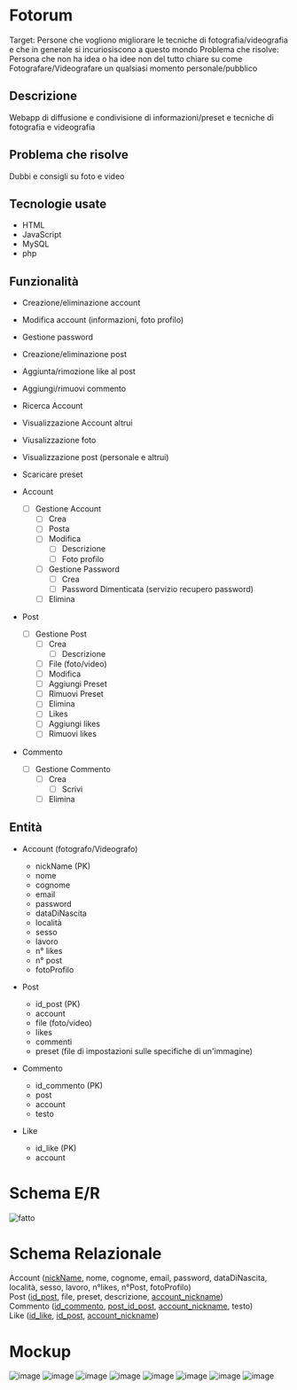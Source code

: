 # Fotorum
Target: Persone che vogliono migliorare le tecniche di fotografia/videografia e che in generale si incuriosiscono a questo mondo
Problema che risolve: Persona che non ha idea o ha idee non del tutto chiare su come Fotografare/Videografare un qualsiasi momento personale/pubblico

## Descrizione
Webapp di diffusione e condivisione di informazioni/preset e tecniche di fotografia e videografia <br>
## Problema che risolve 
Dubbi e consigli su foto e video
## Tecnologie usate
* HTML
* JavaScript
* MySQL
* php
  
## Funzionalità 
* Creazione/eliminazione account
* Modifica account (informazioni, foto profilo)
* Gestione password
* Creazione/eliminazione post
* Aggiunta/rimozione like al post
* Aggiungi/rimuovi commento
* Ricerca Account
* Visualizzazione Account altrui
* Viusalizzazione foto
* Visualizzazione post (personale e altrui)
* Scaricare preset

* Account
    - [ ] Gestione Account
        - [ ] Crea
        - [ ] Posta
        - [ ] Modifica
            - [ ] Descrizione
            - [ ] Foto profilo
        - [ ] Gestione Password
            - [ ] Crea
            - [ ] Password Dimenticata (servizio recupero password)
        - [ ] Elimina
* Post
    - [ ] Gestione Post
        - [ ] Crea
            - [ ] Descrizione
        - [ ] File (foto/video)
        - [ ] Modifica
        - [ ] Aggiungi Preset
        - [ ] Rimuovi Preset
        - [ ] Elimina
        - [ ] Likes
        - [ ] Aggiungi likes
        - [ ] Rimuovi likes
* Commento
    - [ ] Gestione Commento
        - [ ] Crea
          - [ ] Scrivi
        - [ ] Elimina

## Entità
* Account (fotografo/Videografo)
    * nickName (PK)
    * nome
    * cognome
    * email
    * password
    * dataDiNascita
    * località
    * sesso
    * lavoro
    * n° likes
    * n° post
    * fotoProfilo
 
* Post
    * id_post (PK)
    * account
    * file (foto/video)
    * likes
    * commenti
    * preset (file di impostazioni sulle specifiche di un'immagine)

* Commento
    * id_commento (PK)
    * post
    * account
    * testo

* Like
    * id_like (PK)
    * account

# Schema E/R
![fatto](https://github.com/VolpiSte/ProgQuinta/assets/101709267/39f6936a-030b-4883-bdc1-5bcb03a74872)


# Schema Relazionale
Account (<ins>nickName</ins>, nome, cognome, email, password, dataDiNascita, località, sesso, lavoro, n°likes, n°Post, fotoProfilo) <br>
Post (<ins>id_post</ins>, file, preset, descrizione, <ins>account_nickname</ins>) <br>
Commento (<ins>id_commento</ins>, <ins>post_id_post</ins>, <ins>account_nickname</ins>, testo) <br>
Like (<ins>id_like</ins>, <ins>id_post</ins>, <ins>account_nickname</ins>) <br>

# Mockup
![image](https://github.com/VolpiSte/ProgQuinta/assets/101709267/d015c208-8c0c-44a0-94e5-40324bdb37ea)
![image](https://github.com/VolpiSte/ProgQuinta/assets/101709267/d997f905-613b-484c-b405-e1fbdadee422)
![image](https://github.com/VolpiSte/ProgQuinta/assets/101709267/b6e1315b-208b-4f8b-9422-3886730f75bd)
![image](https://github.com/VolpiSte/ProgQuinta/assets/101709267/eabee6f7-522e-449f-8341-0862aad180b0)
![image](https://github.com/VolpiSte/ProgQuinta/assets/101709267/4d9cbbfa-7334-49d0-86dd-534f6af02708)
![image](https://github.com/VolpiSte/ProgQuinta/assets/101709267/51c09af7-66f0-4a46-9f23-cbb888db8af8)
![image](https://github.com/VolpiSte/ProgQuinta/assets/101709267/75a31dee-d88a-41b4-a70c-e4ed72cf6fee)
![image](https://github.com/VolpiSte/ProgQuinta/assets/101709267/3aa77d3f-5cfe-415b-8251-56b0e5c9b734)

